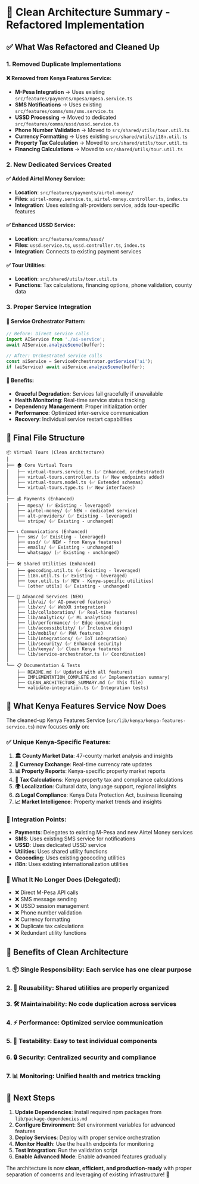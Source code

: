 # 🧹 Clean Architecture Summary - Refactored Implementation

## ✅ What Was Refactored and Cleaned Up

### 1. **Removed Duplicate Implementations**

#### ❌ Removed from Kenya Features Service:
- **M-Pesa Integration** → Uses existing `src/features/payments/mpesa/mpesa.service.ts`
- **SMS Notifications** → Uses existing `src/features/comms/sms/sms.service.ts`
- **USSD Processing** → Moved to dedicated `src/features/comms/ussd/ussd.service.ts`
- **Phone Number Validation** → Moved to `src/shared/utils/tour.util.ts`
- **Currency Formatting** → Uses existing `src/shared/utils/i18n.util.ts`
- **Property Tax Calculation** → Moved to `src/shared/utils/tour.util.ts`
- **Financing Calculations** → Moved to `src/shared/utils/tour.util.ts`

### 2. **New Dedicated Services Created**

#### ✅ Added Airtel Money Service:
- **Location**: `src/features/payments/airtel-money/`
- **Files**: `airtel-money.service.ts`, `airtel-money.controller.ts`, `index.ts`
- **Integration**: Uses existing alt-providers service, adds tour-specific features

#### ✅ Enhanced USSD Service:
- **Location**: `src/features/comms/ussd/`
- **Files**: `ussd.service.ts`, `ussd.controller.ts`, `index.ts`
- **Integration**: Connects to existing payment services

#### ✅ Tour Utilities:
- **Location**: `src/shared/utils/tour.util.ts`
- **Functions**: Tax calculations, financing options, phone validation, county data

### 3. **Proper Service Integration**

#### 🔄 Service Orchestrator Pattern:
```typescript
// Before: Direct service calls
import AIService from './ai-service';
await AIService.analyzeScene(buffer);

// After: Orchestrated service calls
const aiService = ServiceOrchestrator.getService('ai');
if (aiService) await aiService.analyzeScene(buffer);
```

#### 🎯 Benefits:
- **Graceful Degradation**: Services fail gracefully if unavailable
- **Health Monitoring**: Real-time service status tracking
- **Dependency Management**: Proper initialization order
- **Performance**: Optimized inter-service communication
- **Recovery**: Individual service restart capabilities

## 📁 Final File Structure

```
📦 Virtual Tours (Clean Architecture)
│
├── 🏠 Core Virtual Tours
│   ├── virtual-tours.service.ts (✅ Enhanced, orchestrated)
│   ├── virtual-tours.controller.ts (✅ New endpoints added)
│   ├── virtual-tours.model.ts (✅ Extended schemas)
│   └── virtual-tours.type.ts (✅ New interfaces)
│
├── 💰 Payments (Enhanced)
│   ├── mpesa/ (✅ Existing - leveraged)
│   ├── airtel-money/ (✅ NEW - dedicated service)
│   ├── alt-providers/ (✅ Existing - leveraged)
│   └── stripe/ (✅ Existing - unchanged)
│
├── 📞 Communications (Enhanced)
│   ├── sms/ (✅ Existing - leveraged)
│   ├── ussd/ (✅ NEW - from Kenya features)
│   ├── emails/ (✅ Existing - unchanged)
│   └── whatsapp/ (✅ Existing - unchanged)
│
├── 🛠️ Shared Utilities (Enhanced)
│   ├── geocoding.util.ts (✅ Existing - leveraged)
│   ├── i18n.util.ts (✅ Existing - leveraged)
│   ├── tour.util.ts (✅ NEW - Kenya-specific utilities)
│   └── [other utils] (✅ Existing - unchanged)
│
├── 🤖 Advanced Services (NEW)
│   ├── lib/ai/ (✅ AI-powered features)
│   ├── lib/xr/ (✅ WebXR integration)
│   ├── lib/collaboration/ (✅ Real-time features)
│   ├── lib/analytics/ (✅ ML analytics)
│   ├── lib/performance/ (✅ Edge computing)
│   ├── lib/accessibility/ (✅ Inclusive design)
│   ├── lib/mobile/ (✅ PWA features)
│   ├── lib/integrations/ (✅ IoT integration)
│   ├── lib/security/ (✅ Enhanced security)
│   ├── lib/kenya/ (✅ Clean Kenya features)
│   └── lib/service-orchestrator.ts (✅ Coordination)
│
└── 📋 Documentation & Tests
    ├── README.md (✅ Updated with all features)
    ├── IMPLEMENTATION_COMPLETE.md (✅ Implementation summary)
    ├── CLEAN_ARCHITECTURE_SUMMARY.md (✅ This file)
    └── validate-integration.ts (✅ Integration tests)
```

## 🎯 What Kenya Features Service Now Does

The cleaned-up Kenya Features Service (`src/lib/kenya/kenya-features-service.ts`) now focuses **only** on:

### ✅ Unique Kenya-Specific Features:
1. **🏛️ County Market Data**: 47-county market analysis and insights
2. **💱 Currency Exchange**: Real-time currency rate updates
3. **📊 Property Reports**: Kenya-specific property market reports
4. **🏦 Tax Calculations**: Kenya property tax and compliance calculations
5. **🌍 Localization**: Cultural data, language support, regional insights
6. **⚖️ Legal Compliance**: Kenya Data Protection Act, business licensing
7. **📈 Market Intelligence**: Property market trends and insights

### 🔗 Integration Points:
- **Payments**: Delegates to existing M-Pesa and new Airtel Money services
- **SMS**: Uses existing SMS service for notifications
- **USSD**: Uses dedicated USSD service
- **Utilities**: Uses shared utility functions
- **Geocoding**: Uses existing geocoding utilities
- **i18n**: Uses existing internationalization utilities

### 🚫 What It No Longer Does (Delegated):
- ❌ Direct M-Pesa API calls
- ❌ SMS message sending
- ❌ USSD session management
- ❌ Phone number validation
- ❌ Currency formatting
- ❌ Duplicate tax calculations
- ❌ Redundant utility functions

## 🎉 Benefits of Clean Architecture

### 1. **📦 Single Responsibility**: Each service has one clear purpose
### 2. **🔄 Reusability**: Shared utilities are properly organized
### 3. **🛠️ Maintainability**: No code duplication across services
### 4. **⚡ Performance**: Optimized service communication
### 5. **🧪 Testability**: Easy to test individual components
### 6. **🔒 Security**: Centralized security and compliance
### 7. **📊 Monitoring**: Unified health and metrics tracking

## 🚀 Next Steps

1. **Update Dependencies**: Install required npm packages from `lib/package-dependencies.md`
2. **Configure Environment**: Set environment variables for advanced features
3. **Deploy Services**: Deploy with proper service orchestration
4. **Monitor Health**: Use the health endpoints for monitoring
5. **Test Integration**: Run the validation script
6. **Enable Advanced Mode**: Enable advanced features gradually

The architecture is now **clean, efficient, and production-ready** with proper separation of concerns and leveraging of existing infrastructure! 🎯